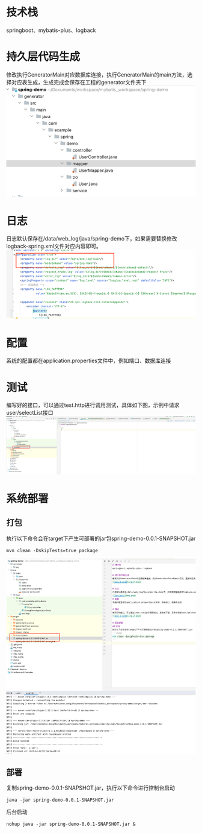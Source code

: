 # 技术栈
springboot、mybatis-plus、logback

# 持久层代码生成
修改执行GeneratorMain对应数据库连接，执行GeneratorMain的main方法，选择对应表生成，生成完成会保存在工程的generator文件夹下
![img_1.png](img_1.png)

# 日志
日志默认保存在/data/web_log/java/spring-demo下，如果需要替换修改logback-spring.xml文件对应内容即可。
![img.png](img.png)
# 配置
系统的配置都在application.properties文件中，例如端口、数据库连接

# 测试
编写好的接口，可以通过test.http进行调用测试，具体如下图，示例中请求user/selectList接口
![img_2.png](img_2.png)

# 系统部署
## 打包
执行以下命令会在target下产生可部署的jar包spring-demo-0.0.1-SNAPSHOT.jar
```shell
mvn clean -DskipTests=true package
```
![img_3.png](img_3.png)

## 部署
复制spring-demo-0.0.1-SNAPSHOT.jar，执行以下命令进行控制台启动
```shell
java -jar spring-demo-0.0.1-SNAPSHOT.jar
```
后台启动
```shell
nohup java -jar spring-demo-0.0.1-SNAPSHOT.jar &

```
